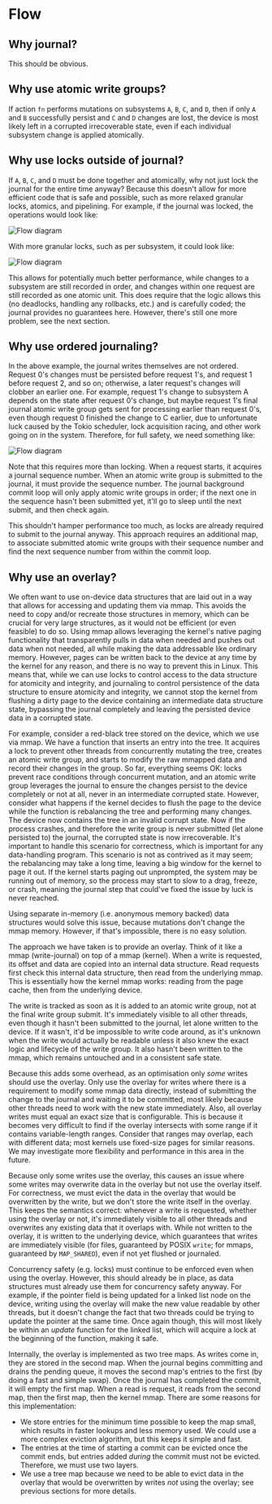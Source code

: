# Flow

## Why journal?

This should be obvious.

## Why use atomic write groups?

If action `fn` performs mutations on subsystems `A`, `B`, `C`, and `D`, then if only `A` and `B` successfully persist and `C` and `D` changes are lost, the device is most likely left in a corrupted irrecoverable state, even if each individual subsystem change is applied atomically.

## Why use locks outside of journal?

If `A`, `B`, `C`, and `D` must be done together and atomically, why not just lock the journal for the entire time anyway? Because this doesn't allow for more efficient code that is safe and possible, such as more relaxed granular locks, atomics, and pipelining. For example, if the journal was locked, the operations would look like:

![Flow diagram](./flow-journal-locked.svg)

With more granular locks, such as per subsystem, it could look like:

![Flow diagram](./flow-subsystem-pipelining.svg)

This allows for potentially much better performance, while changes to a subsystem are still recorded in order, and changes within one request are still recorded as one atomic unit. This does require that the logic allows this (no deadlocks, handling any rollbacks, etc.) and is carefully coded; the journal provides no guarantees here. However, there's still one more problem, see the next section.

## Why use ordered journaling?

In the above example, the journal writes themselves are not ordered. Request 0's changes must be persisted before request 1's, and request 1 before request 2, and so on; otherwise, a later request's changes will clobber an earlier one. For example, request 1's change to subsystem A depends on the state after request 0's change, but maybe request 1's final journal atomic write group gets sent for processing earlier than request 0's, even though request 0 finished the change to C earlier, due to unfortunate luck caused by the Tokio scheduler, lock acquisition racing, and other work going on in the system. Therefore, for full safety, we need something like:

![Flow diagram](./flow-journal-ordered.svg)

Note that this requires more than locking. When a request starts, it acquires a journal sequence number. When an atomic write group is submitted to the journal, it must provide the sequence number. The journal background commit loop will only apply atomic write groups in order; if the next one in the sequence hasn't been submitted yet, it'll go to sleep until the next submit, and then check again.

This shouldn't hamper performance too much, as locks are already required to submit to the journal anyway. This approach requires an additional map, to associate submitted atomic write groups with their sequence number and find the next sequence number from within the commit loop.

## Why use an overlay?

We often want to use on-device data structures that are laid out in a way that allows for accessing and updating them via mmap. This avoids the need to copy and/or recreate those structures in memory, which can be crucial for very large structures, as it would not be efficient (or even feasible) to do so. Using mmap allows leveraging the kernel's native paging functionality that transparently pulls in data when needed and pushes out data when not needed, all while making the data addressable like ordinary memory. However, pages can be written back to the device at any time by the kernel for any reason, and there is no way to prevent this in Linux. This means that, while we can use locks to control access to the data structure for atomicity and integrity, and journaling to control persistence of the data structure to ensure atomicity and integrity, we cannot stop the kernel from flushing a dirty page to the device containing an intermediate data structure state, bypassing the journal completely and leaving the persisted device data in a corrupted state.

For example, consider a red-black tree stored on the device, which we use via mmap. We have a function that inserts an entry into the tree. It acquires a lock to prevent other threads from concurrently mutating the tree, creates an atomic write group, and starts to modify the raw mmapped data and record their changes in the group. So far, everything seems OK: locks prevent race conditions through concurrent mutation, and an atomic write group leverages the journal to ensure the changes persist to the device completely or not at all, never in an intermediate corrupted state. However, consider what happens if the kernel decides to flush the page to the device while the function is rebalancing the tree and performing many changes. The device now contains the tree in an invalid corrupt state. Now if the process crashes, and therefore the write group is never submitted (let alone persisted to) the journal, the corrupted state is now irrecoverable. It's important to handle this scenario for correctness, which is important for any data-handling program. This scenario is not as contrived as it may seem; the rebalancing may take a long time, leaving a big window for the kernel to page it out. If the kernel starts paging out unprompted, the system may be running out of memory, so the process may start to slow to a drag, freeze, or crash, meaning the journal step that could've fixed the issue by luck is never reached.

Using separate in-memory (i.e. anonymous memory backed) data structures would solve this issue, because mutations don't change the mmap memory. However, if that's impossible, there is no easy solution.

The approach we have taken is to provide an overlay. Think of it like a mmap (write-journal) on top of a mmap (kernel). When a write is requested, its offset and data are copied into an internal data structure. Read requests first check this internal data structure, then read from the underlying mmap. This is essentially how the kernel mmap works: reading from the page cache, then from the underlying device.

The write is tracked as soon as it is added to an atomic write group, not at the final write group submit. It's immediately visible to all other threads, even though it hasn't been submitted to the journal, let alone written to the device. If it wasn't, it'd be impossible to write code around, as it's unknown when the write would actually be readable unless it also knew the exact logic and lifecycle of the write group. It also hasn't been written to the mmap, which remains untouched and in a consistent safe state.

Because this adds some overhead, as an optimisation only *some* writes should use the overlay. Only use the overlay for writes where there is a requirement to modify some mmap data directly, instead of submitting the change to the journal and waiting it to be committed, most likely because other threads need to work with the new state immediately. Also, all overlay writes must equal an exact size that is configurable. This is because it becomes very difficult to find if the overlay intersects with some range if it contains variable-length ranges. Consider that ranges may overlap, each with different data; most kernels use fixed-size pages for similar reasons. We may investigate more flexibility and performance in this area in the future.

Because only some writes use the overlay, this causes an issue where some writes may overwrite data in the overlay but not use the overlay itself. For correctness, we must evict the data in the overlay that would be overwritten by the write, but we don't store the write itself in the overlay. This keeps the semantics correct: whenever a write is requested, whether using the overlay or not, it's immediately visible to all other threads and overwrites any existing data that it overlaps with. While not written to the overlay, it is written to the underlying device, which guarantees that writes are immediately visible (for files, guaranteed by POSIX `write`; for mmaps, guaranteed by `MAP_SHARED`), even if not yet flushed or journaled.

Concurrency safety (e.g. locks) must continue to be enforced even when using the overlay. However, this should already be in place, as data structures must already use them for concurrency safety anyway. For example, if the pointer field is being updated for a linked list node on the device, writing using the overlay will make the new value readable by other threads, but it doesn't change the fact that two threads could be trying to update the pointer at the same time. Once again though, this will most likely be within an *update* function for the linked list, which will acquire a lock at the beginning of the function, making it safe.

Internally, the overlay is implemented as two tree maps. As writes come in, they are stored in the second map. When the journal begins committing and drains the pending queue, it moves the second map's entries to the first (by doing a fast and simple swap). Once the journal has completed the commit, it will empty the first map. When a read is request, it reads from the second map, then the first map, then the kernel mmap. There are some reasons for this implementation:
- We store entries for the minimum time possible to keep the map small, which results in faster lookups and less memory used. We could use a more complex eviction algorithm, but this keeps it simple and fast.
- The entries at the time of starting a commit can be evicted once the commit ends, but entries added *during* the commit must not be evicted. Therefore, we must use two layers.
- We use a tree map because we need to be able to evict data in the overlay that would be overwritten by writes *not* using the overlay; see previous sections for more details.
